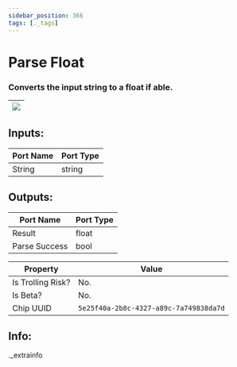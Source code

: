 ```yaml
---
sidebar_position: 366
tags: [._tags]
---
```


# Parse Float


### Converts the input string to a float if able.

| ![](https://images-ext-2.discordapp.net/external/MPmIaQzlEPmgGWlgi-WxBBXt0Bjv_zWPkg1y1f_sy3s/https/www.recroomcircuits.com/image/circuit/absolute-value?width=206&height=108) |
|-----|

## Inputs:
| Port Name | Port Type |
|-----------|-----------|
| String | string |

## Outputs:
| Port Name | Port Type |
|-----------|-----------|
| Result | float |
| Parse Success | bool | 

| Property  | Value |
|-------------------|-----------|
| Is Trolling Risk? | No. |
| Is Beta? | No. |
| Chip UUID | `5e25f40a-2b8c-4327-a89c-7a749838da7d` |

## Info:
._extrainfo
